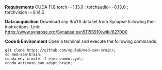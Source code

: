 **Requirements**
CUDA 11.8
torch==1.13.0 ; torchaudio==0.13.0 ; torchvision==0.14.0

**Data acquisition**
Download any BraTS dataset from Synapse following their instructions.
Link: https://www.synapse.org/Synapse:syn51156910/wiki/627000

**Code & Environment**
Open a terminal and execute the following commands:
```
git clone https://github.com/vpulab/med-sam-brain/;
cd med-sam-brain;
conda env create -f environment.yml;
conda activate sam_adapt_brain;
```
